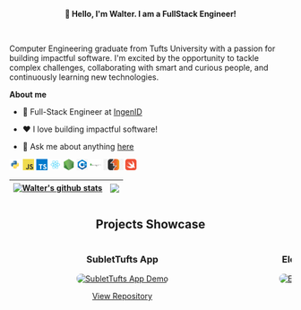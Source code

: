 <p align="center"><strong>👋 Hello, I'm Walter. I am a FullStack Engineer!</strong></p>

<br />

Computer Engineering graduate from Tufts University with a passion for building impactful software. I'm excited by the opportunity to tackle complex challenges, collaborating with smart and curious people, and continuously learning new technologies.

**About me**

- 💼 Full-Stack Engineer at [IngenID](https://www.ingenid.com/)

- ❤️ I love building impactful software!

- 💬 Ask me about anything [here](https://walter254.github.io/myCv/)

<code><img height="20" alt="python" src="https://raw.githubusercontent.com/github/explore/80688e429a7d4ef2fca1e82350fe8e3517d3494d/topics/python/python.png"></code>
<code><img height="20" alt="javascript" src="https://raw.githubusercontent.com/github/explore/80688e429a7d4ef2fca1e82350fe8e3517d3494d/topics/javascript/javascript.png"></code>
<code><img height="20" alt="typescript" src="https://raw.githubusercontent.com/github/explore/80688e429a7d4ef2fca1e82350fe8e3517d3494d/topics/typescript/typescript.png"></code>
<code><img height="20" alt="react" src="https://raw.githubusercontent.com/github/explore/80688e429a7d4ef2fca1e82350fe8e3517d3494d/topics/react/react.png"></code>
<code><img height="20" alt="nodejs" src="https://raw.githubusercontent.com/github/explore/80688e429a7d4ef2fca1e82350fe8e3517d3494d/topics/nodejs/nodejs.png"></code>
<code><img height="20" alt="c++" src="/images/cpp_img.png"></code>
<code><img height="20" alt="mongodb" src="https://raw.githubusercontent.com/github/explore/80688e429a7d4ef2fca1e82350fe8e3517d3494d/topics/mongodb/mongodb.png"></code>
<code><img height="20" alt="burpsuite" src="/images/burb_suite_img.png"></code>
<code><img height="20" alt="swift" src="https://raw.githubusercontent.com/github/explore/80688e429a7d4ef2fca1e82350fe8e3517d3494d/topics/swift/swift.png"></code>

| <a href="https://github.com/Walter254"><img align="center" src="https://github-readme-stats.vercel.app/api?username=Walter254&show_icons=true&include_all_commits=true&theme=buefy&hide_border=true" alt="Walter's github stats" /></a> | <a href="https://github.com/Walter254"><img align="center" src="https://github-readme-stats.vercel.app/api/top-langs/?username=Walter254&layout=compact&theme=buefy&hide_border=true" /></a> |
| ------------- | ------------- |

<!-- Carousel Section for Loom Videos -->
<div style="text-align: center; margin-top: 40px;">
    <h2>Projects Showcase</h2>
    <div class="carousel" style="display: flex; overflow-x: auto; scroll-snap-type: x mandatory; white-space: nowrap; max-width: 100%; overflow-y: hidden;">
        <div style="flex: none; width: 80%; margin: 0 10px; scroll-snap-align: start; display: inline-block;">
            <h3>SubletTufts App</h3>
            <a href="https://www.loom.com/share/b1086af644434a60876d3935fab8ac26" target="_blank">
                <img src="https://cdn.loom.com/sessions/thumbnails/b1086af644434a60876d3935fab8ac26-with-play.gif" alt="SubletTufts App Demo" style="width: 100%; border-radius: 8px;"/>
            </a>
            <p><a href="https://github.com/Walter254/SubletTuftsApp?tab=readme-ov-file" target="_blank">View Repository</a></p>
        </div>
        <div style="flex: none; width: 80%; margin: 0 10px; scroll-snap-align: start; display: inline-block;">
            <h3>Electronic Orchestra Analyzer App</h3>
            <a href="https://www.loom.com/share/10867652fb454b52ad407bb06413d982" target="_blank">
                <img src="https://cdn.loom.com/sessions/thumbnails/10867652fb454b52ad407bb06413d982-with-play.gif" alt="Electronic Orchestra Analyzer App Demo" style="width: 100%; border-radius: 8px;"/>
            </a>
            <p><a href="https://github.com/Walter254/ElectronicOrchestraAnalyzerApp?tab=readme-ov-file" target="_blank">View Repository</a></p>
        </div>
        <!-- Add more projects as needed -->
    </div>
</div>
<!-- End of Carousel Section -->

